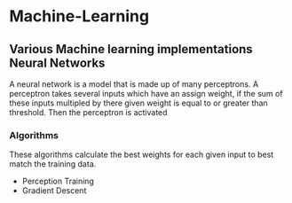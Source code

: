 Machine-Learning
================

Various Machine learning implementations
Neural Networks
---------------

A neural network is a model that is made up of many perceptrons. A perceptron takes several inputs which have an assign weight, 
if the sum of these inputs multipled by there given weight is equal to or greater than threshold. Then the perceptron is activated

### Algorithms
These algorithms calculate the best weights for each given input to best match the training data.
  * Perception Training
  * Gradient Descent

